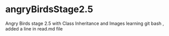 # angryBirdsStage2.5
Angry Birds stage 2.5 with Class Inheritance and Images
learning git bash , added a line in read.md file